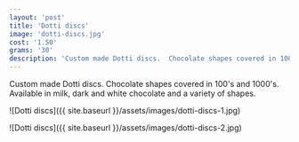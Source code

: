 ```yaml
---
layout: 'post'
title: 'Dotti discs'
image: 'dotti-discs.jpg'
cost: '1.50'
grams: '30'
description: 'Custom made Dotti discs.  Chocolate shapes covered in 100's and 1000's.  Available in milk, dark and white chocolate and a variety of shapes.'
---
```


Custom made Dotti discs.  Chocolate shapes covered in 100's and 1000's.  Available in milk, dark and white chocolate and a variety of shapes.

![Dotti discs]({{ site.baseurl }}/assets/images/dotti-discs-1.jpg)

![Dotti discs]({{ site.baseurl }}/assets/images/dotti-discs-2.jpg)
